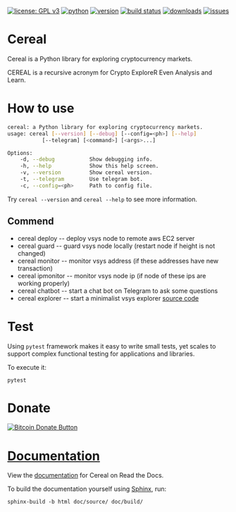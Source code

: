 [![license: GPL v3](https://img.shields.io/badge/license-GPLv3-blue.svg)](/LICENSE)
[![python](https://img.shields.io/badge/python-3.7-green.svg)]()
[![version](https://img.shields.io/badge/version-2019.7-ff69b4.svg)](/cereal/cereal/version.py)
[![build status](https://travis-ci.com/xiaonengmiao/cereal.svg?token=pojzrPMupy6Wy7FYdwHH&branch=master)](https://travis-ci.com/xiaonengmiao/cereal)
[![downloads](https://img.shields.io/github/downloads/xiaonengmiao/cereal/total.svg)]()
[![issues](https://img.shields.io/github/issues/xiaonengmiao/cereal.svg)](https://github.com/xiaonengmiao/cereal/issues)

# Cereal

Cereal is a Python library for exploring cryptocurrency markets.

CEREAL is a recursive acronym for Crypto ExploreR Even Analysis and Learn.

# How to use

```bash
cereal: a Python library for exploring cryptocurrency markets.
usage: cereal [--version] [--debug] [--config=<ph>] [--help]
           [--telegram] [<command>] [<args>...]

Options:
    -d, --debug           Show debugging info.
    -h, --help            Show this help screen.
    -v, --version         Show cereal version.
    -t, --telegram        Use telegram bot.
    -c, --config=<ph>     Path to config file.
```

Try `cereal --version` and `cereal --help` to see more information.

## Commend

- cereal deploy -- deploy vsys node to remote aws EC2 server
- cereal guard -- guard vsys node locally (restart node if height is not changed)
- cereal monitor -- monitor vsys address (if these addresses have new transaction)
- cereal ipmonitor -- monitor vsys node ip (if node of these ips are working properly)
- cereal chatbot -- start a chat bot on Telegram to ask some questions
- cereal explorer -- start a minimalist vsys explorer [source code](https://github.com/Icermli/vappa)


# Test

Using `pytest` framework makes it easy to write small tests, yet scales to support complex functional testing for applications and libraries.

To execute it:

```
pytest
```

# Donate

[![Bitcoin Donate Button](https://xiaonengmiao.github.io/cereal/donate/Bitcoin-Donate-button.png)](https://xiaonengmiao.github.io/cereal/donate/)

# [Documentation](https://icermli.github.io/cereal/doc/build/)

View the [documentation](https://icermli.github.io/cereal/doc/build/)
for Cereal on Read the Docs.

To build the documentation yourself using [Sphinx](http://www.sphinx-doc.org/), run:

```
sphinx-build -b html doc/source/ doc/build/
```
